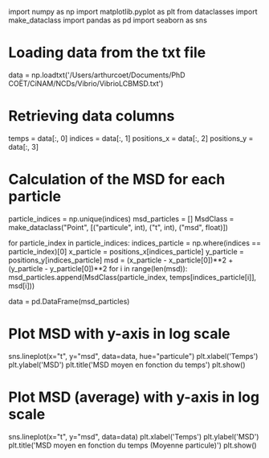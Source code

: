 import numpy as np
import matplotlib.pyplot as plt
from dataclasses import make_dataclass
import pandas as pd
import seaborn as sns

# Loading data from the txt file
data = np.loadtxt('/Users/arthurcoet/Documents/PhD COËT/CiNAM/NCDs/Vibrio/VibrioLCBMSD.txt')

# Retrieving data columns
temps = data[:, 0]
indices = data[:, 1]
positions_x = data[:, 2]
positions_y = data[:, 3]

# Calculation of the MSD for each particle
particle_indices = np.unique(indices)
msd_particles = []
MsdClass = make_dataclass("Point", [("particule", int), ("t", int), ("msd", float)])

for particle_index in particle_indices:
    indices_particle = np.where(indices == particle_index)[0]
    x_particle = positions_x[indices_particle]
    y_particle = positions_y[indices_particle]
    msd = (x_particle - x_particle[0])**2 + (y_particle - y_particle[0])**2
    for i in range(len(msd)):
        msd_particles.append(MsdClass(particle_index, temps[indices_particle[i]], msd[i]))

data = pd.DataFrame(msd_particles)

# Plot MSD with y-axis in log scale
sns.lineplot(x="t", y="msd", data=data, hue="particule")
plt.xlabel('Temps')
plt.ylabel('MSD')
plt.title('MSD moyen en fonction du temps')
plt.show()

# Plot MSD (average) with y-axis in log scale
sns.lineplot(x="t", y="msd", data=data)
plt.xlabel('Temps')
plt.ylabel('MSD')
plt.title('MSD moyen en fonction du temps (Moyenne particule)')
plt.show()
